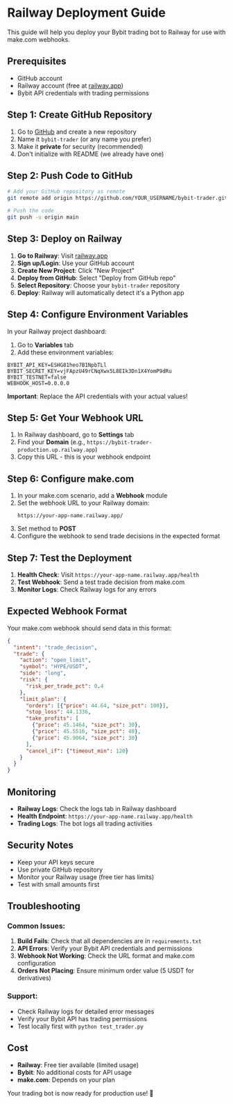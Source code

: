 # Railway Deployment Guide

This guide will help you deploy your Bybit trading bot to Railway for use with make.com webhooks.

## Prerequisites

- GitHub account
- Railway account (free at [railway.app](https://railway.app))
- Bybit API credentials with trading permissions

## Step 1: Create GitHub Repository

1. Go to [GitHub](https://github.com) and create a new repository
2. Name it `bybit-trader` (or any name you prefer)
3. Make it **private** for security (recommended)
4. Don't initialize with README (we already have one)

## Step 2: Push Code to GitHub

```bash
# Add your GitHub repository as remote
git remote add origin https://github.com/YOUR_USERNAME/bybit-trader.git

# Push the code
git push -u origin main
```

## Step 3: Deploy on Railway

1. **Go to Railway**: Visit [railway.app](https://railway.app)
2. **Sign up/Login**: Use your GitHub account
3. **Create New Project**: Click "New Project"
4. **Deploy from GitHub**: Select "Deploy from GitHub repo"
5. **Select Repository**: Choose your `bybit-trader` repository
6. **Deploy**: Railway will automatically detect it's a Python app

## Step 4: Configure Environment Variables

In your Railway project dashboard:

1. Go to **Variables** tab
2. Add these environment variables:

```
BYBIT_API_KEY=ESHG81heo7B1NpbTLl
BYBIT_SECRET_KEY=vjFApzU49rCNqXwx5L8EIk3Dn1X4YomP9dRu
BYBIT_TESTNET=false
WEBHOOK_HOST=0.0.0.0
```

**Important**: Replace the API credentials with your actual values!

## Step 5: Get Your Webhook URL

1. In Railway dashboard, go to **Settings** tab
2. Find your **Domain** (e.g., `https://bybit-trader-production.up.railway.app`)
3. Copy this URL - this is your webhook endpoint

## Step 6: Configure make.com

1. In your make.com scenario, add a **Webhook** module
2. Set the webhook URL to your Railway domain:
   ```
   https://your-app-name.railway.app/
   ```
3. Set method to **POST**
4. Configure the webhook to send trade decisions in the expected format

## Step 7: Test the Deployment

1. **Health Check**: Visit `https://your-app-name.railway.app/health`
2. **Test Webhook**: Send a test trade decision from make.com
3. **Monitor Logs**: Check Railway logs for any errors

## Expected Webhook Format

Your make.com webhook should send data in this format:

```json
{
  "intent": "trade_decision",
  "trade": {
    "action": "open_limit",
    "symbol": "HYPE/USDT",
    "side": "long",
    "risk": {
      "risk_per_trade_pct": 0.4
    },
    "limit_plan": {
      "orders": [{"price": 44.64, "size_pct": 100}],
      "stop_loss": 44.1336,
      "take_profits": [
        {"price": 45.1464, "size_pct": 30},
        {"price": 45.5516, "size_pct": 40},
        {"price": 45.9064, "size_pct": 30}
      ],
      "cancel_if": {"timeout_min": 120}
    }
  }
}
```

## Monitoring

- **Railway Logs**: Check the logs tab in Railway dashboard
- **Health Endpoint**: `https://your-app-name.railway.app/health`
- **Trading Logs**: The bot logs all trading activities

## Security Notes

- Keep your API keys secure
- Use private GitHub repository
- Monitor your Railway usage (free tier has limits)
- Test with small amounts first

## Troubleshooting

### Common Issues:

1. **Build Fails**: Check that all dependencies are in `requirements.txt`
2. **API Errors**: Verify your Bybit API credentials and permissions
3. **Webhook Not Working**: Check the URL format and make.com configuration
4. **Orders Not Placing**: Ensure minimum order value (5 USDT for derivatives)

### Support:

- Check Railway logs for detailed error messages
- Verify your Bybit API has trading permissions
- Test locally first with `python test_trader.py`

## Cost

- **Railway**: Free tier available (limited usage)
- **Bybit**: No additional costs for API usage
- **make.com**: Depends on your plan

Your trading bot is now ready for production use! 🚀
